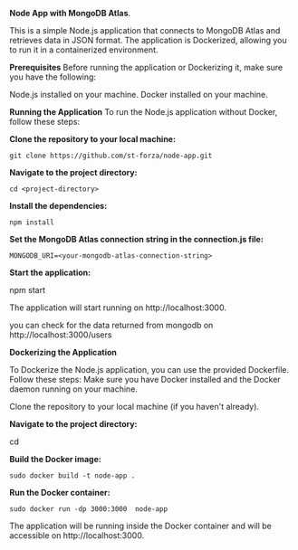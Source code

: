 **Node App with MongoDB Atlas**.

This is a simple Node.js application that connects to MongoDB Atlas and retrieves data in JSON format. The application is Dockerized, allowing you to run it in a containerized environment.

**Prerequisites**
Before running the application or Dockerizing it, make sure you have the following:

Node.js installed on your machine.
Docker installed on your machine.

**Running the Application**
To run the Node.js application without Docker, follow these steps:

**Clone the repository to your local machine:**

    git clone https://github.com/st-forza/node-app.git

**Navigate to the project directory:**

    cd <project-directory>

**Install the dependencies:**

    npm install

**Set the MongoDB Atlas connection string in the connection.js file:**

    MONGODB_URI=<your-mongodb-atlas-connection-string>

**Start the application:**

npm start

The application will start running on http://localhost:3000.

you can check for the data returned from mongodb on http://localhost:3000/users

**Dockerizing the Application**

To Dockerize the Node.js application, you can use the provided Dockerfile. Follow these steps:
Make sure you have Docker installed and the Docker daemon running on your machine.

Clone the repository to your local machine (if you haven't already).

**Navigate to the project directory:**

cd <project-directory>

**Build the Docker image:**

    sudo docker build -t node-app .

**Run the Docker container:**

    sudo docker run -dp 3000:3000  node-app

The application will be running inside the Docker container and will be accessible on http://localhost:3000.


